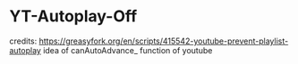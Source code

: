 # YT-Autoplay-Off


credits: 
https://greasyfork.org/en/scripts/415542-youtube-prevent-playlist-autoplay 
idea of canAutoAdvance_ function of youtube